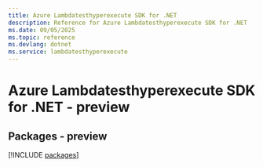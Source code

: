 ```yaml
---
title: Azure Lambdatesthyperexecute SDK for .NET
description: Reference for Azure Lambdatesthyperexecute SDK for .NET
ms.date: 09/05/2025
ms.topic: reference
ms.devlang: dotnet
ms.service: lambdatesthyperexecute
---
```

# Azure Lambdatesthyperexecute SDK for .NET - preview
## Packages - preview
[!INCLUDE [packages](lambdatesthyperexecute-index.md)]